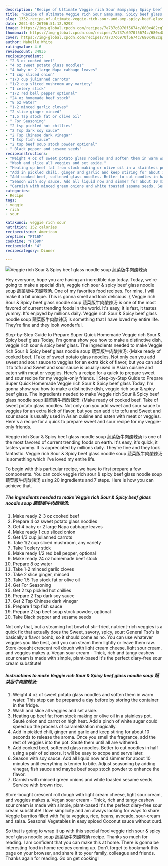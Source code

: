 ```yaml
---
description: "Recipe of Ultimate Veggie rich Sour &amp;amp; Spicy beef glass noodle soup 蔬菜版牛肉酸辣汤"
title: "Recipe of Ultimate Veggie rich Sour &amp;amp; Spicy beef glass noodle soup 蔬菜版牛肉酸辣汤"
slug: 1352-recipe-of-ultimate-veggie-rich-sour-and-amp-spicy-beef-glass-noodle-soup
date: 2021-04-26T06:51:12.929Z
image: https://img-global.cpcdn.com/recipes/7a737c6970f5674c/680x482cq70/veggie-rich-sour-spicy-beef-glass-noodle-soup-蔬菜版牛肉酸辣汤-recipe-main-photo.jpg
thumbnail: https://img-global.cpcdn.com/recipes/7a737c6970f5674c/680x482cq70/veggie-rich-sour-spicy-beef-glass-noodle-soup-蔬菜版牛肉酸辣汤-recipe-main-photo.jpg
cover: https://img-global.cpcdn.com/recipes/7a737c6970f5674c/680x482cq70/veggie-rich-sour-spicy-beef-glass-noodle-soup-蔬菜版牛肉酸辣汤-recipe-main-photo.jpg
author: Mabelle White
ratingvalue: 4.6
reviewcount: 34935
recipeingredient:
- "2-3 oz cooked beef"
- "4 oz sweet potato glass noodles"
- "4 baby or 2 large Napa cabbage leaves"
- "1 cup sliced onion"
- "1/3 cup julianned carrots"
- "1/2 cup sliced mushroom any variety"
- "1 celery stick"
- "1/2 red bell pepper optional"
- "24 oz homemade beef stock"
- "8 oz water"
- "1-2 minced garlic cloves"
- "2 slice ginger minced"
- "1.5 Tsp stock fat or olive oil"
- " For Seasoning"
- "2 tsp pickled hot chillies"
- "2 Tsp dark soy sauce"
- "2 Tsp Chinese dark vinegar"
- "1 tsp fish sauce"
- "2 tsp beef soup stock powder optional"
- " Black pepper and sesame seeds"
recipeinstructions:
- "Weight 4 oz of sweet potato glass noodles and soften them in warm water. This step can be prepared a day before by storing the container in the fridge."
- "Wash and slice all veggies and set aside."
- "Heating up beef fat from stock making or olive oil in a stainless pot. Sauté onion and carrot on high heat. Add a pinch of white sugar could speed up the process of caramelization magically."
- "Add in pickled chili, ginger and garlic and keep stiring for about 10 seconds to release the aroma. Once you smell the fragrance, add the rest of veggies into the pot. Sauté them until all are withered."
- "Add cooked beef, softened glass noodles. Better to cut noodles in half using a pair of scissors. It will be easy to scope and serve later."
- "Season with soy sauce. Add all liquid now and simmer for about 10 minutes until everything is tender to bite. Adjust seasoning by adding vinegar, fish sauce and maybe beef soup stock powder to enhance the flavor."
- "Garnish with minced green onions and white toasted sesame seeds. Service with brown rice."
categories:
- Recipe
tags:
- veggie
- rich
- sour

katakunci: veggie rich sour 
nutrition: 152 calories
recipecuisine: American
preptime: "PT16M"
cooktime: "PT59M"
recipeyield: "4"
recipecategory: Dinner

---
```



![Veggie rich Sour &amp; Spicy beef glass noodle soup 蔬菜版牛肉酸辣汤](https://img-global.cpcdn.com/recipes/7a737c6970f5674c/680x482cq70/veggie-rich-sour-spicy-beef-glass-noodle-soup-蔬菜版牛肉酸辣汤-recipe-main-photo.jpg)

Hey everyone, hope you are having an incredible day today. Today, we're going to make a special dish, veggie rich sour &amp; spicy beef glass noodle soup 蔬菜版牛肉酸辣汤. One of my favorites food recipes. For mine, I will make it a bit unique. This is gonna smell and look delicious.
{
Veggie rich Sour &amp; Spicy beef glass noodle soup 蔬菜版牛肉酸辣汤 is one of the most favored of current trending foods in the world. It's easy, it is fast, it tastes yummy. It's enjoyed by millions daily. Veggie rich Sour &amp; Spicy beef glass noodle soup 蔬菜版牛肉酸辣汤 is something that I have loved my entire life. They're fine and they look wonderful.

Step-by-Step Guide to Prepare Super Quick Homemade Veggie rich Sour &amp; Spicy beef glass Today, I&#39;m gonna show you how to make a distinctive dish, veggie rich sour &amp; spicy beef glass. The ingredients needed to make Veggie rich Sour &amp; Spicy beef glass noodle soup 蔬菜版牛肉酸辣汤: {Make ready of cooked beef. {Take of sweet potato glass noodles. Not only can you add sweet and sour sauce to veggies for an extra kick of flavor, but you can add it to tofu and Sweet and sour sauce is usually used in Asian cuisine and eaten with meat or veggies. Here&#39;s a recipe for a quick to prepare sweet and sour recipe for my veggie-only friends.
|
Step-by-Step Guide to Prepare Super Quick Homemade Veggie rich Sour &amp; Spicy beef glass Today, I&#39;m gonna show you how to make a distinctive dish, veggie rich sour &amp; spicy beef glass. The ingredients needed to make Veggie rich Sour &amp; Spicy beef glass noodle soup 蔬菜版牛肉酸辣汤: {Make ready of cooked beef. Take of sweet potato glass noodles. Not only can you add sweet and sour sauce to veggies for an extra kick of flavor, but you can add it to tofu and Sweet and sour sauce is usually used in Asian cuisine and eaten with meat or veggies. Here&#39;s a recipe for a quick to prepare sweet and sour recipe for my veggie-only friends.

Veggie rich Sour &amp; Spicy beef glass noodle soup 蔬菜版牛肉酸辣汤 is one of the most favored of current trending foods on earth. It's easy, it's quick, it tastes yummy. It is appreciated by millions daily. They're fine and they look fantastic. Veggie rich Sour &amp; Spicy beef glass noodle soup 蔬菜版牛肉酸辣汤 is something which I've loved my entire life.


To begin with this particular recipe, we have to first prepare a few components. You can cook veggie rich sour &amp; spicy beef glass noodle soup 蔬菜版牛肉酸辣汤 using 20 ingredients and 7 steps. Here is how you can achieve that.

<!--inarticleads1-->

##### The ingredients needed to make Veggie rich Sour &amp; Spicy beef glass noodle soup 蔬菜版牛肉酸辣汤:

1. Make ready 2-3 oz cooked beef
1. Prepare 4 oz sweet potato glass noodles
1. Get 4 baby or 2 large Napa cabbage leaves
1. Make ready 1 cup sliced onion
1. Get 1/3 cup julianned carrots
1. Take 1/2 cup sliced mushroom, any variety
1. Take 1 celery stick
1. Make ready 1/2 red bell pepper, optional
1. Make ready 24 oz homemade beef stock
1. Prepare 8 oz water
1. Take 1-2 minced garlic cloves
1. Take 2 slice ginger, minced
1. Take 1.5 Tsp stock fat or olive oil
1. Get  For Seasoning
1. Get 2 tsp pickled hot chillies
1. Prepare 2 Tsp dark soy sauce
1. Get 2 Tsp Chinese dark vinegar
1. Prepare 1 tsp fish sauce
1. Prepare 2 tsp beef soup stock powder, optional
1. Take  Black pepper and sesame seeds


Not only that, but a steaming hot bowl of stir-fried, nutrient-rich veggies is a quick fix that actually does the Sweet, savory, spicy, sour: General Tso&#39;s is basically a flavor bomb, so it should come as no. You can use whatever veggies you like best, and you can steam them lightly or leave them raw. Store-bought crescent roll dough with light cream cheese, light sour cream, and veggies makes a. Vegan sour cream - Thick, rich and tangy cashew sour cream is made with simple, plant-based It&#39;s the perfect diary-free sour cream substitute! 

<!--inarticleads2-->

##### Instructions to make Veggie rich Sour &amp; Spicy beef glass noodle soup 蔬菜版牛肉酸辣汤:

1. Weight 4 oz of sweet potato glass noodles and soften them in warm water. This step can be prepared a day before by storing the container in the fridge.
1. Wash and slice all veggies and set aside.
1. Heating up beef fat from stock making or olive oil in a stainless pot. Sauté onion and carrot on high heat. Add a pinch of white sugar could speed up the process of caramelization magically.
1. Add in pickled chili, ginger and garlic and keep stiring for about 10 seconds to release the aroma. Once you smell the fragrance, add the rest of veggies into the pot. Sauté them until all are withered.
1. Add cooked beef, softened glass noodles. Better to cut noodles in half using a pair of scissors. It will be easy to scope and serve later.
1. Season with soy sauce. Add all liquid now and simmer for about 10 minutes until everything is tender to bite. Adjust seasoning by adding vinegar, fish sauce and maybe beef soup stock powder to enhance the flavor.
1. Garnish with minced green onions and white toasted sesame seeds. Service with brown rice.


Store-bought crescent roll dough with light cream cheese, light sour cream, and veggies makes a. Vegan sour cream - Thick, rich and tangy cashew sour cream is made with simple, plant-based It&#39;s the perfect diary-free sour cream substitute! I love simplicity and am always looking for ways to share. Veggie burritos filled with Fajita veggies, rice, beans, avocado, sour-cream and salsa. Seasonal Vegetables in easy spiced Coconut sauce without curd. 

So that is going to wrap it up with this special food veggie rich sour &amp; spicy beef glass noodle soup 蔬菜版牛肉酸辣汤 recipe. Thanks so much for reading. I am confident that you can make this at home. There is gonna be interesting food in home recipes coming up. Don't forget to bookmark this page on your browser, and share it to your family, colleague and friends. Thanks again for reading. Go on get cooking!
